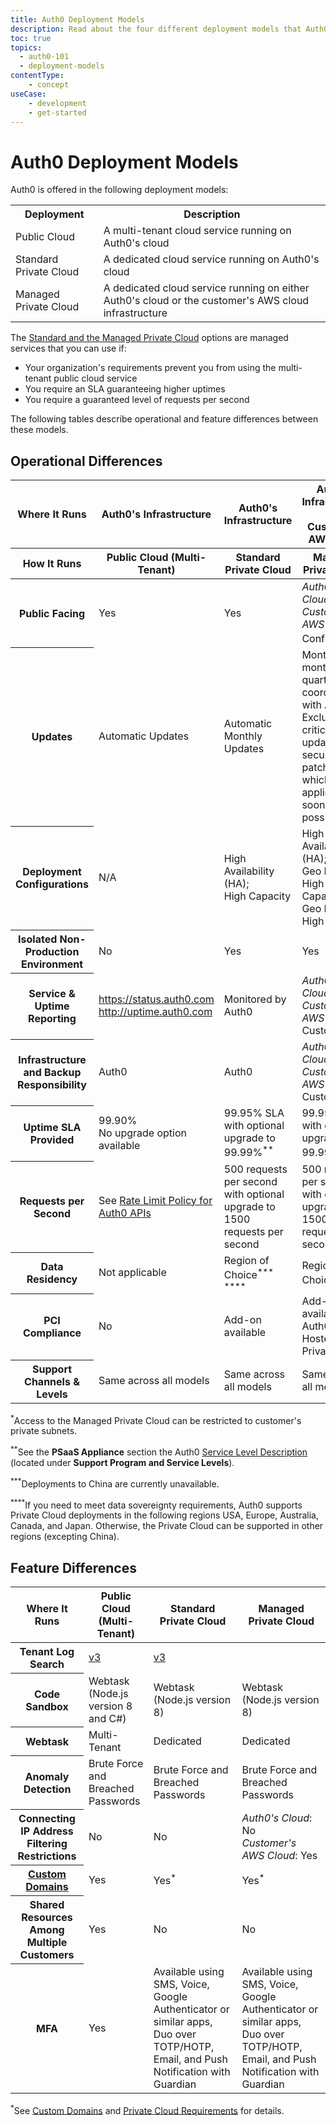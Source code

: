 ```yaml
---
title: Auth0 Deployment Models
description: Read about the four different deployment models that Auth0 offers and the differences between them
toc: true
topics:
  - auth0-101
  - deployment-models
contentType:
    - concept
useCase:
    - development
    - get-started
---
```

# Auth0 Deployment Models

Auth0 is offered in the following deployment models:

<table class="table">
<tr>
    <th>Deployment</th>
    <th>Description</th>
</tr>
<tr>
    <td>Public Cloud</td>
    <td>A multi-tenant cloud service running on Auth0's cloud</td>
</tr>
<tr>
    <td>Standard Private Cloud</td>
    <td>A dedicated cloud service running on Auth0's cloud</td>
</tr>
<tr>
    <td>Managed Private Cloud</td>
    <td>A dedicated cloud service running on either Auth0's cloud or the customer's AWS cloud infrastructure</td>
</tr>
</table>

The [Standard and the Managed Private Cloud](/private-cloud) options are managed services that you can use if:

* Your organization's requirements prevent you from using the multi-tenant public cloud service
* You require an SLA guaranteeing higher uptimes
* You require a guaranteed level of requests per second

The following tables describe operational and feature differences between these models.

## Operational Differences

<table class="table">
    <thead>
        <tr>
            <th class="info"><strong>Where It Runs</strong></th>
            <th class="info"><strong>Auth0's Infrastructure</strong></th>
            <th class="info"><strong>Auth0's Infrastructure</strong></th>
            <th class="info"><strong>Auth0's Infrastructure or Customer's AWS Cloud</strong></th>
        </tr>
        <tr>
            <th class="info"><strong>How It Runs</strong></th>
            <th class="info">Public Cloud (Multi-Tenant)</th>
            <th class="info">Standard Private Cloud</th>
            <th class="info">Managed Private Cloud</th>
        </tr>
    </thead>
    <tbody>
        <tr>
            <th class="info"><strong>Public Facing</strong></th>
            <td>Yes</td>
            <td>Yes</td>
            <td><i>Auth0's Cloud</i>: Yes <br /><i>Customer's AWS Cloud</i>: Configurable<sup>*</sup></td>
        </tr>
        <tr>
            <th class="info"><strong>Updates</strong></th>
            <td>Automatic Updates</td>
            <td>Automatic Monthly Updates</td>
            <td>Monthly, bi-monthly, or quarterly as coordinated with Auth0. Excludes critical updates (e.g., security patches), which will be applied as soon as possible</td>
        </tr>
        <tr>
            <th class="info"><strong>Deployment Configurations</strong></th>
            <td>N/A</td>
            <td>High Availability (HA);<br />High Capacity
            <td>High Availability (HA);<br />Geo HA;<br />High Capacity;<br />Geo HA and High Capacity</td>
        </tr>
        <tr>
            <th class="info"><strong>Isolated Non-Production Environment</strong></th>
            <td>No</td>
            <td>Yes</td>
            <td>Yes</td>
        </tr>
        <tr>
            <th class="info"><strong>Service & Uptime Reporting</strong></th>
            <td><a href="https://status.auth0.com">https://status.auth0.com</a><br /><a href="http://uptime.auth0.com">http://uptime.auth0.com</a></td>
            <td>Monitored by Auth0</td>
            <td><i>Auth0's Cloud</i>: Auth0 <br /><i>Customer's AWS Cloud</i>: Customer</td>
        </tr>
        <tr>
            <th class="info"><strong>Infrastructure and Backup Responsibility</strong></th>
            <td>Auth0</td>
            <td>Auth0</td>
            <td><i>Auth0's Cloud</i>: Auth0 <br /><i>Customer's AWS Cloud</i>: Customer</td>
        </tr>
        <tr>
            <th class="info"><strong>Uptime SLA Provided</strong></th>
            <td>99.90% <br />No upgrade option available</td>
            <td>99.95% SLA with optional upgrade to 99.99%<sup>**</sup></td>
            <td>99.95% SLA with optional upgrade to 99.99%<sup>**</sup></td>
        </tr>
        <tr>
            <th class="info"><strong>Requests per Second</strong></th>
          <td>See <a href="https://auth0.com/docs/policies/rate-limits">Rate Limit Policy for Auth0 APIs</a></td>
            <td>500 requests per second with optional upgrade to 1500 requests per second</td>
            <td>500 requests per second with optional upgrade to 1500 requests per second</td>
        </tr>
        <tr>
            <th class="info"><strong>Data Residency</strong></th>
            <td>Not applicable</td>
            <td>Region of Choice<sup>***</sup> <sup>****</sup></td>
            <td>Region of Choice<sup>***</sup></td>
        </tr>
        <tr>
            <th class="info"><strong>PCI Compliance</strong></th>
            <td>No</td>
            <td>Add-on available</td>
            <td>Add-on available for Auth0-Hosted Private Cloud</td>
        </tr>
        <tr>
            <th class="info"><strong>Support Channels & Levels</strong></th>
            <td>Same across all models</td>
            <td>Same across all models</td>
            <td>Same across all models</td>
        </tr>
    </tbody>
</table>

<sup>*</sup>Access to the Managed Private Cloud can be restricted to customer's private subnets.

<sup>**</sup>See the **PSaaS Appliance** section the Auth0 [Service Level Description](https://auth0.com/legal) (located under **Support Program and Service Levels**).

<sup>***</sup>Deployments to China are currently unavailable.

<sup>****</sup>If you need to meet data sovereignty requirements, Auth0 supports Private Cloud deployments in the following regions USA, Europe, Australia, Canada, and Japan. Otherwise, the Private Cloud can be supported in other regions (excepting China).

## Feature Differences

<table class="table">
    <thead>
        <tr>
            <th class="info"><strong>Where It Runs</strong></th>
            <th class="info"><strong>Public Cloud (Multi-Tenant)</strong></th>
            <th class="info"><strong>Standard Private Cloud</strong></th>
            <th class="info"><strong>Managed Private Cloud</strong></th>
        </tr>
    </thead>
    <tbody>
        <tr>
            <th class="info"><strong>Tenant Log Search</strong></th>
            <td><a href="/logs/references/query-syntax">v3</a></td>
            <td><a href="/logs/references/query-syntax">v3</a></td>
        </tr>
        <tr>
            <th class="info"><strong>Code Sandbox</strong></th>
            <td>Webtask (Node.js version 8 and C#)</td>
            <td>Webtask (Node.js version 8)</td>
            <td>Webtask (Node.js version 8)</td>
        </tr>
        <tr>
            <th class="info"><strong>Webtask</strong></th>
            <td>Multi-Tenant</td>
            <td>Dedicated</td>
            <td>Dedicated</td>
        </tr>
        <tr>
            <th class="info"><strong>Anomaly Detection</strong></th>
            <td>Brute Force and Breached Passwords</td>
            <td>Brute Force and Breached Passwords</td>
            <td>Brute Force and Breached Passwords</td>
        </tr>
        <tr>
            <th class="info"><strong>Connecting IP Address Filtering Restrictions</strong></th>
            <td>No</td>
            <td>No</td>
            <td><i>Auth0's Cloud</i>: No <br /><i>Customer's AWS Cloud</i>: Yes</td>
        </tr>
        <tr>
            <th class="info"><strong><a href="/custom-domains">Custom Domains</a></strong></th>
            <td>Yes</td>
            <td>Yes<sup>*</sup></td>
            <td>Yes<sup>*</sup></td>
        <tr>
            <th class="info"><strong>Shared Resources Among Multiple Customers</strong></th>
            <td>Yes</td>
            <td>No</td>
            <td>No</td>
        </tr>
        <tr>
          <th class="info"><strong>MFA</strong></th>
          <td>Yes</td>
          <td>Available using SMS, Voice, Google Authenticator or similar apps, Duo over TOTP/HOTP, Email, and Push Notification with Guardian </td>
          <td>Available using SMS, Voice, Google Authenticator or similar apps, Duo over TOTP/HOTP, Email, and Push Notification with Guardian</td>
        </tr>
    </tbody>
</table>

<sup>*</sup>See [Custom Domains](/appliance/custom-domains) and [Private Cloud Requirements](/appliance/private-cloud-requirements) for details.

